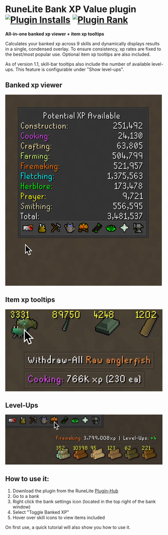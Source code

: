 # RuneLite Bank XP Value plugin [![Plugin Installs](http://img.shields.io/endpoint?url=https://i.pluginhub.info/shields/installs/plugin/bank-xp-value)](https://runelite.net/plugin-hub/dseeler) [![Plugin Rank](http://img.shields.io/endpoint?url=https://i.pluginhub.info/shields/rank/plugin/bank-xp-value)](https://runelite.net/plugin-hub)
**All-in-one banked xp viewer + item xp tooltips**

Calculates your banked xp across 9 skills and dynamically displays results in a single, condensed overlay. To ensure consistency, xp rates are fixed to the best/most popular use. Optional item xp tooltips are also included. 

As of version 1.1, skill-bar tooltips also include the number of available level-ups. This feature is configurable under "Show level-ups". 

## Banked xp viewer
![bank-xp-value](/assets/bank-xp-value.gif)

## Item xp tooltips
![item-xp-tooltip](/assets/item-xp-tooltip.png)

## Level-Ups
![level-ups](/assets/level-ups.png)

## How to use it:
  1.  Download the plugin from the RuneLite [Plugin-Hub](https://github.com/runelite/runelite/wiki/Information-about-the-Plugin-Hub)
  2.  Go to a bank
  3.  Right click the bank settings icon (located in the top right of the bank window)
  4.  Select "Toggle Banked XP"
  5.  Hover over skill icons to view items included

  On first use, a quick tutorial will also show you how to use it.
